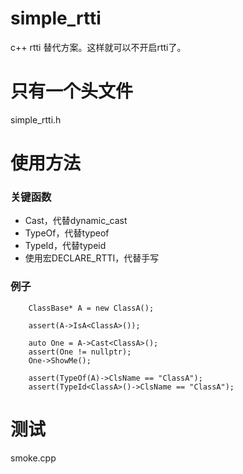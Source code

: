 # simple_rtti
c++ rtti 替代方案。这样就可以不开启rtti了。



# 只有一个头文件

simple_rtti.h



# 使用方法

### 关键函数

- Cast，代替dynamic_cast
- TypeOf，代替typeof
- TypeId，代替typeid
- 使用宏DECLARE_RTTI，代替手写

### 例子

```
	ClassBase* A = new ClassA();
	
	assert(A->IsA<ClassA>());

	auto One = A->Cast<ClassA>();
	assert(One != nullptr);
	One->ShowMe();

	assert(TypeOf(A)->ClsName == "ClassA");
	assert(TypeId<ClassA>()->ClsName == "ClassA");
```



# 测试

smoke.cpp